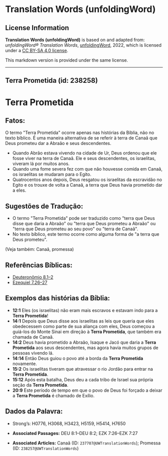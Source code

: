 # Translation Words (unfoldingWord)

## License Information

**Translation Words (unfoldingWord)** is based on and adapted from: _unfoldingWord® Translation Words_, [unfoldingWord](https://unfoldingword.org/utw), 2022, which is licensed under a [CC BY-SA 4.0 license](https://creativecommons.org/licenses/by-sa/4.0/legalcode.en).

This markdown version is provided under the same license.



--------------------------------

## Terra Prometida (id: 238258)

Terra Prometida
===============

Fatos:
------

O termo "Terra Prometida" ocorre apenas nas histórias da Bíblia, não no texto bíblico. É uma maneira alternativa de se referir à terra de Canaã que Deus prometeu dar a Abraão e seus descendentes.

* Quando Abrão estava vivendo na cidade de Ur, Deus ordenou que ele fosse viver na terra de Canaã. Ele e seus descendentes, os israelitas, viveram lá por muitos anos.
* Quando uma fome severa fez com que não houvesse comida em Canaã, os israelitas se mudaram para o Egito.
* Quatrocentos anos depois, Deus resgatou os israelitas da escravidão no Egito e os trouxe de volta a Canaã, a terra que Deus havia prometido dar a eles.

Sugestões de Tradução:
----------------------

* O termo "Terra Prometida" pode ser traduzido como "terra que Deus disse que daria a Abraão" ou "terra que Deus prometeu a Abraão" ou "terra que Deus prometeu ao seu povo" ou "terra de Canaã".
* No texto bíblico, este termo ocorre como alguma forma de "a terra que Deus prometeu".

(Veja também: Canaã, promessa)

Referências Bíblicas:
---------------------

* [Deuteronômio 8\.1–2](https://ref.ly/Deut8:1-Deut8:2)
* [Ezequiel 7\.26–27](https://ref.ly/Ezek7:26-Ezek7:27)

Exemplos das histórias da Bíblia:
---------------------------------

* **12:1** Eles (os israelitas) não eram mais escravos e estavam indo para a **Terra Prometida**!
* **14:1** Depois que Deus disse aos israelitas as leis que queria que eles obedecessem como parte de sua aliança com eles, Deus começou a guiá\-los do Monte Sinai em direção à **Terra Prometida**, que também era chamada de Canaã.
* **14:2** Deus havia prometido a Abraão, Isaque e Jacó que daria a **Terra Prometida** aos seus descendentes, mas agora havia muitos grupos de pessoas vivendo lá.
* **14:14** Então Deus guiou o povo até a borda da **Terra Prometida** novamente.
* **15:2** Os israelitas tiveram que atravessar o rio Jordão para entrar na **Terra Prometida**.
* **15:12** Após esta batalha, Deus deu a cada tribo de Israel sua própria seção da **Terra Prometida**.
* **20:9** Este período de tempo em que o povo de Deus foi forçado a deixar a **Terra Prometida** é chamado de Exílio.

Dados da Palavra:
-----------------

* Strong’s: H0776, H3068, H3423, H5159, H5414, H7650

* **Associated Passages:** DEU 8:1–DEU 8:2; EZK 7:26–EZK 7:27
* **Associated Articles:** Canaã (ID: `237707@UWTranslationWords`); Promessa (ID: `238257@UWTranslationWords`)

